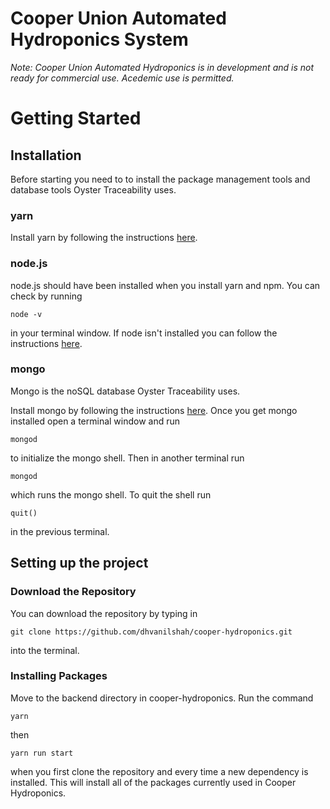 # Cooper Union Automated Hydroponics System

_Note: Cooper Union Automated Hydroponics is in development and is not ready for commercial use. Acedemic use is permitted._

# Getting Started

## Installation

Before starting you need to to install the package management tools and database tools Oyster Traceability uses.

### yarn

Install yarn by following the instructions [here](https://yarnpkg.com/en/docs/install#mac-stable).

### node.js

node.js should have been installed when you install yarn and npm. You can check by running

```
node -v
```

in your terminal window. If node isn't installed you can follow the instructions [here](https://nodejs.org/en/).

### mongo

Mongo is the noSQL database Oyster Traceability uses.

Install mongo by following the instructions [here](https://docs.mongodb.com/manual/installation/#tutorial-installation).
Once you get mongo installed open a terminal window and run

```
mongod
```

to initialize the mongo shell. Then in another terminal run

```
mongod
```

which runs the mongo shell. To quit the shell run

```
quit()
```

in the previous terminal.

## Setting up the project

### Download the Repository

You can download the repository by typing in

```
git clone https://github.com/dhvanilshah/cooper-hydroponics.git
```

into the terminal.

### Installing Packages

Move to the backend directory in cooper-hydroponics. Run the command

```
yarn
```

then

```
yarn run start
```

when you first clone the repository and every time a new dependency is installed. This will install all of the packages currently used in Cooper Hydroponics.
